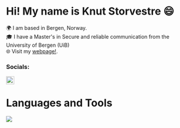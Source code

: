 Hi! My name is Knut Storvestre 😄
========================================================================================================================================

🌍  I am based in Bergen, Norway.
<br/>
🎓  I have a Master's in Secure and reliable communication from the University of Bergen (UiB)
<br/>
🌐 Visit my <a href="http://www.knutmathias.com/"> webpage!</a>.

### Socials:

[<img align="left" alt="codeSTACKr | LinkedIn" width="22px" src="https://cdn.jsdelivr.net/npm/simple-icons@v3/icons/linkedin.svg" />][linkedin]

<br/>

[linkedin]: https:/www.linkedin.com/in/knut-mathias-gaard-storvestre-16b39816b

<p align="center">
  <h1>Languages and Tools</h1>
  <a href="https://skillicons.dev">
    <img src="https://skillicons.dev/icons?i=git,html,css,js,ts,react,java,python,nodejs,mysql,bash,linux,aws,vite,figma" />
  </a>
</p>


<br />
<br />
